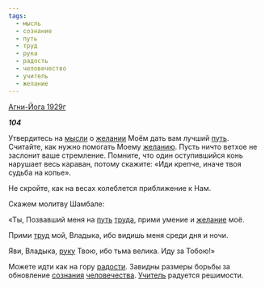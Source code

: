 ```yaml
---
tags:
  - мысль
  - сознание
  - путь
  - труд
  - рука
  - радость
  - человечество
  - учитель
  - желание
---
```

[Агни-Йога 1929г](https://127.0.0.1:4002/agni/1929)

___104___

Утвердитесь на [мысли](../../../tags/#мысль) о [желании](../../../tags/#[желание](../../../tags/#желание)) Моём дать вам лучший [путь](../../../tags/#путь). Считайте, как нужно помогать Моему [желанию](../../../tags/#[желание](../../../tags/#желание)). Пусть ничто ветхое не заслонит ваше стремление. Помните, что один оступившийся конь нарушает весь караван, потому скажите: «Иди крепче, иначе твоя судьба на копье».   

Не скройте, как на весах колеблется приближение к Нам.   

Скажем молитву Шамбале:   

«Ты, Позвавший меня на [путь](../../../tags/#путь) [труда](../../../tags/#[труд](../../../tags/#труд)), прими умение и [желание](../../../tags/#желание) моё.   

Прими [труд](../../../tags/#труд) мой, Владыка, ибо видишь меня среди дня и ночи.   

Яви, Владыка, [руку](../../../tags/#рука) Твою, ибо тьма велика. Иду за Тобою!»   

Можете идти как на гору [радости](../../../tags/#радость). Завидны размеры борьбы за обновление [сознания](../../../tags/#сознание) [человечества](../../../tags/#человечество). [Учитель](../../../tags/#учитель) радуется решимости.
